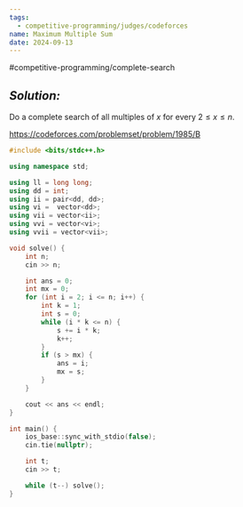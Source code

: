 ```yaml
---
tags:
  - competitive-programming/judges/codeforces
name: Maximum Multiple Sum
date: 2024-09-13
---
```

#competitive-programming/complete-search 
## _Solution:_
Do a complete search of all multiples of $x$ for every $2\le x\le n$.

https://codeforces.com/problemset/problem/1985/B
```cpp
#include <bits/stdc++.h>

using namespace std;

using ll = long long;
using dd = int;
using ii = pair<dd, dd>;
using vi =  vector<dd>;
using vii = vector<ii>;
using vvi = vector<vi>;
using vvii = vector<vii>;

void solve() {
    int n;
    cin >> n;

    int ans = 0;
    int mx = 0;
    for (int i = 2; i <= n; i++) {
        int k = 1;
        int s = 0;
        while (i * k <= n) {
            s += i * k;
            k++;
        }
        if (s > mx) {
            ans = i;
            mx = s;
        }
    }

    cout << ans << endl;
}

int main() {
    ios_base::sync_with_stdio(false);
    cin.tie(nullptr);

    int t;
    cin >> t;

    while (t--) solve();
}
```